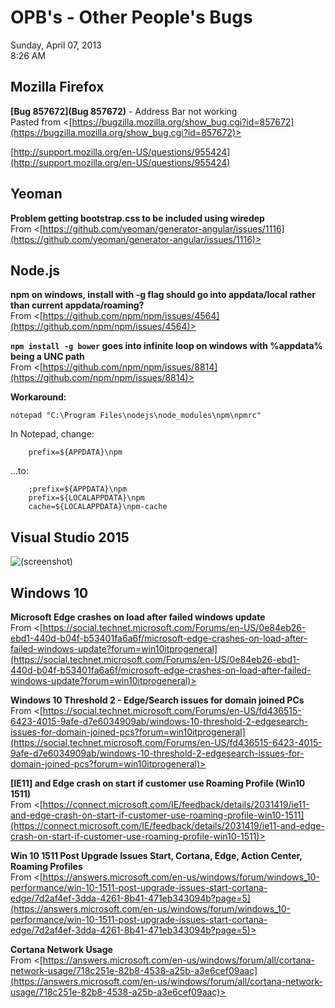 # OPB's - Other People's Bugs

Sunday, April 07, 2013\
8:26 AM

## Mozilla Firefox

**[Bug 857672](Bug 857672)** - Address Bar not working\
Pasted from <[https://bugzilla.mozilla.org/show_bug.cgi?id=857672](https://bugzilla.mozilla.org/show_bug.cgi?id=857672)>

[http://support.mozilla.org/en-US/questions/955424](http://support.mozilla.org/en-US/questions/955424)

## Yeoman

**Problem getting bootstrap.css to be included using wiredep**\
From <[https://github.com/yeoman/generator-angular/issues/1116](https://github.com/yeoman/generator-angular/issues/1116)>

## Node.js

**npm on windows, install with -g flag should go into appdata/local rather than current appdata/roaming?**\
From <[https://github.com/npm/npm/issues/4564](https://github.com/npm/npm/issues/4564)>

**`npm install -g bower` goes into infinite loop on windows with %appdata% being a UNC path**\
From <[https://github.com/npm/npm/issues/8814](https://github.com/npm/npm/issues/8814)>

**Workaround:**

```Console
notepad "C:\Program Files\nodejs\node_modules\npm\npmrc"
```

In Notepad, change:

```Text
    prefix=${APPDATA}\npm
```

...to:

```Text
    ;prefix=${APPDATA}\npm
    prefix=${LOCALAPPDATA}\npm
    cache=${LOCALAPPDATA}\npm-cache
```

## Visual Studio 2015

![(screenshot)](https://assets.technologytoolbox.com/screenshots/BF/1541379F66011CFCFD77433DF3D55CDBC15C3EBF.png)

## Windows 10

**Microsoft Edge crashes on load after failed windows update**\
From <[https://social.technet.microsoft.com/Forums/en-US/0e84eb26-ebd1-440d-b04f-b53401fa6a6f/microsoft-edge-crashes-on-load-after-failed-windows-update?forum=win10itprogeneral](https://social.technet.microsoft.com/Forums/en-US/0e84eb26-ebd1-440d-b04f-b53401fa6a6f/microsoft-edge-crashes-on-load-after-failed-windows-update?forum=win10itprogeneral)>

**Windows 10 Threshold 2 - Edge/Search issues for domain joined PCs**\
From <[https://social.technet.microsoft.com/Forums/en-US/fd436515-6423-4015-9afe-d7e6034909ab/windows-10-threshold-2-edgesearch-issues-for-domain-joined-pcs?forum=win10itprogeneral](https://social.technet.microsoft.com/Forums/en-US/fd436515-6423-4015-9afe-d7e6034909ab/windows-10-threshold-2-edgesearch-issues-for-domain-joined-pcs?forum=win10itprogeneral)>

**[IE11] and Edge crash on start if customer use Roaming Profile (Win10 1511)**\
From <[https://connect.microsoft.com/IE/feedback/details/2031419/ie11-and-edge-crash-on-start-if-customer-use-roaming-profile-win10-1511](https://connect.microsoft.com/IE/feedback/details/2031419/ie11-and-edge-crash-on-start-if-customer-use-roaming-profile-win10-1511)>

**Win 10 1511 Post Upgrade Issues Start, Cortana, Edge, Action Center, Roaming Profiles**\
From <[https://answers.microsoft.com/en-us/windows/forum/windows_10-performance/win-10-1511-post-upgrade-issues-start-cortana-edge/7d2af4ef-3dda-4261-8b41-471eb343094b?page=5](https://answers.microsoft.com/en-us/windows/forum/windows_10-performance/win-10-1511-post-upgrade-issues-start-cortana-edge/7d2af4ef-3dda-4261-8b41-471eb343094b?page=5)>

**Cortana Network Usage**\
From <[https://answers.microsoft.com/en-us/windows/forum/all/cortana-network-usage/718c251e-82b8-4538-a25b-a3e6cef09aac](https://answers.microsoft.com/en-us/windows/forum/all/cortana-network-usage/718c251e-82b8-4538-a25b-a3e6cef09aac)>
